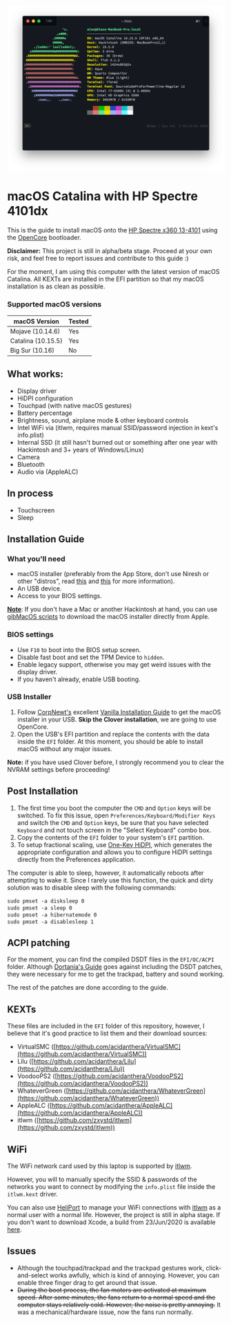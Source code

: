 ![neofetch output](Images/Terminal.png)

# macOS Catalina with HP Spectre 4101dx

This is the guide to install macOS onto the [HP Spectre x360 13-4101](https://support.hp.com/in-en/document/c04746336) using the [OpenCore](https://github.com/acidanthera/OpenCorePkg) bootloader.

**Disclaimer:** This project is still in alpha/beta stage. Proceed at your own risk, and feel free to report issues and contribute to this guide :)

For the moment, I am using this computer with the latest version of macOS Catalina. All KEXTs are installed in the EFI partition so that my macOS installation is as clean as possible.

### Supported macOS versions

| macOS Version      | Tested |
|--------------------|--------|
| Mojave (10.14.6)   | Yes    |
| Catalina (10.15.5) | Yes    |
| Big Sur (10.16)    | No     |

## What works:

- Display driver
- HiDPI configuration
- Touchpad (with native macOS gestures)
- Battery percentage
- Brightness, sound, airplane mode & other keyboard controls
- Intel WiFi via (itlwm, requires manual SSID/password injection in kext's info.plist)
- Internal SSD (it still hasn't burned out or something after one year with Hackintosh and 3+ years of Windows/Linux)
- Camera
- Bluetooth
- Audio via (AppleALC)

## In process

- Touchscreen
- Sleep

## Installation Guide

### What you'll need
- macOS installer (preferably from the App Store, don't use Niresh or other "distros", read [this](https://www.quora.com/Is-niresh-distro-recommended-in-the-hackintosh-community) and [this](https://www.reddit.com/r/hackintosh/comments/3sn6r1/why_is_niresh_bad/) for more information).
- An USB device.
- Access to your BIOS settings.

**<u>Note</u>**: If you don't have a Mac or another Hackintosh at hand, you can use [gibMacOS scripts](https://github.com/corpnewt/gibMacOS) to download the macOS installer directly from Apple.

### BIOS settings
- Use `F10` to boot into the BIOS setup screen.
- Disable fast boot and set the TPM Device to `hidden`.
- Enable legacy support, otherwise you may get weird issues with the display driver.
- If you haven't already, enable USB booting.

### USB Installer

1. Follow [CorpNewt's](https://github.com/corpnewt) excellent [Vanilla Installation Guide](https://hackintosh.gitbook.io/-r-hackintosh-vanilla-desktop-guide/) to get the macOS installer in your USB. **Skip the Clover installation**, we are going to use OpenCore.
2. Open the USB's EFI partition and replace the contents with the data inside the `EFI` folder. At this moment, you should be able to install macOS without any major issues. 

**Note:** if you have used Clover before, I strongly recommend you to clear the NVRAM settings before proceeding!

## Post Installation

1. The first time you boot the computer the `CMD` and `Option` keys will be switched. To fix this issue, open `Preferences/Keyboard/Modifier Keys` and switch the `CMD` and `Option` keys, be sure that you have selected `Keyboard` and not touch screen in the "Select Keyboard" combo box.
2. Copy the contents of the `EFI` folder to your system's `EFI` partition. 
3. To setup fractional scaling, use [One-Key HiDPI](https://github.com/xzhih/one-key-hidpi), which generates the appropriate configuration and allows you to configure HiDPI settings directly from the Preferences application.

The computer is able to sleep, however, it automatically reboots after attempting to wake it. Since I rarely use this function, the quick and dirty solution was to disable sleep with the following commands:

    sudo pmset -a disksleep 0
    sudo pmset -a sleep 0
    sudo pmset -a hibernatemode 0
    sudo pmset -a disablesleep 1

## ACPI patching

For the moment, you can find the compiled DSDT files in the `EFI/OC/ACPI` folder. Although [Dortania's Guide](https://dortania.github.io/Getting-Started-With-ACPI/) goes against including the DSDT patches, they were necessary for me to get the trackpad, battery and sound working.

The rest of the patches are done according to the guide.

## KEXTs

These files are included in the `EFI` folder of this repository, however, I believe that it's good practice to list them and their download sources:

- VirtualSMC ([https://github.com/acidanthera/VirtualSMC](https://github.com/acidanthera/VirtualSMC))
- Lilu ([https://github.com/acidanthera/Lilu](https://github.com/acidanthera/Lilu))
- VoodooPS2 ([https://github.com/acidanthera/VoodooPS2](https://github.com/acidanthera/VoodooPS2))
- WhateverGreen ([https://github.com/acidanthera/WhateverGreen](https://github.com/acidanthera/WhateverGreen))
- AppleALC ([https://github.com/acidanthera/AppleALC](https://github.com/acidanthera/AppleALC))
- itlwm ([https://github.com/zxystd/itlwm](https://github.com/zxystd/itlwm))

## WiFi

The WiFi network card used by this laptop is supported by [itlwm](https://github.com/zxystd/itlwm). 

However, you will to manually specify the SSID & passwords of the networks you want to connect by modifying the `info.plist` file inside the `itlwm.kext` driver. 

You can also use [HeliPort](https://github.com/zxystd/HeliPort) to manage your WiFi connections with [itlwm](https://github.com/zxystd/itlwm) as a normal user with a normal life. However, the project is still in alpha stage. If you don't want to download Xcode, a build from 23/Jun/2020 is available [here](https://files.gitter.im/5ecde0a9d73408ce4fe4fe2d/jH7z/HeliPort_23_06.zip).

## Issues

- Although the touchpad/trackpad and the trackpad gestures work, click-and-select works awfully, which is kind of annoying. However, you can enable three finger drag to get around that issue.
- ~~During the boot process, the fan motors are activated at maximum speed. After some minutes, the fans return to a normal speed and the computer stays relatively cold. However, the noise is pretty annoying.~~ It was a mechanical/hardware issue, now the fans run normally.



